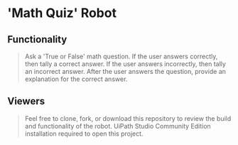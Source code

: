 # 'Math Quiz' Robot

## Functionality
> Ask a 'True or False' math question. If the user answers correctly, then tally a correct answer. If the user answers incorrectly, then tally an incorrect answer. After the user answers the question, provide an explanation for the correct answer.

## Viewers
> Feel free to clone, fork, or download this repository to review the build and functionality of the robot. UiPath Studio Community Edition installation required to open this project.
